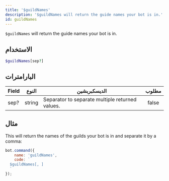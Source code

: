 ```yaml
---
title: '$guildNames'
description: '$guildNames will return the guide names your bot is in.'
id: guildNames
---
```


`$guildNames` will return the guide names your bot is in.

## الاستخدام

```php
$guildNames[sep?]
```

## البارامترات

| Field | النوع  | الديسكبربشين                                    | مطلوب |
| ----- | ------ | ----------------------------------------------- |:-----:|
| sep?  | string | Separator to separate multiple returned values. | false |

## مثال

This will return the names of the guilds your bot is in and separate it by a comma:

```javascript
bot.command({
    name: 'guildNames',
    code: `
  $guildNames[, ]
  `
});
```
